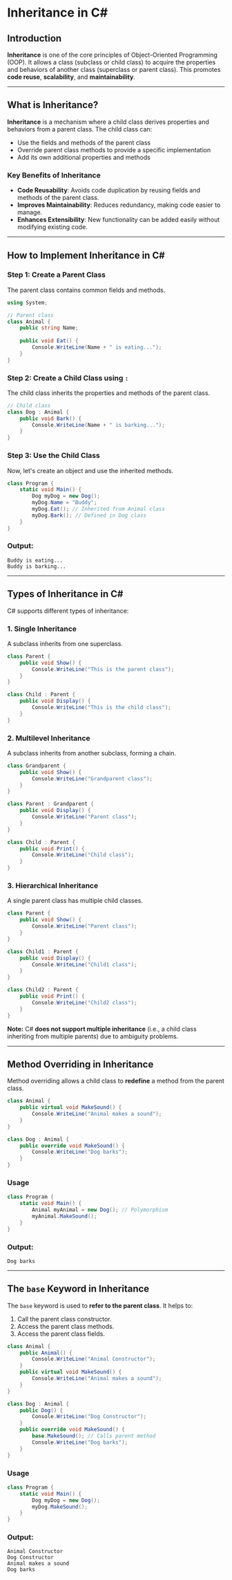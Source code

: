 # Inheritance in C#

## Introduction

**Inheritance** is one of the core principles of Object-Oriented Programming (OOP). It allows a class (subclass or child class) to acquire the properties and behaviors of another class (superclass or parent class). This promotes **code reuse**, **scalability**, and **maintainability**.

---

## **What is Inheritance?**

**Inheritance** is a mechanism where a child class derives properties and behaviors from a parent class. The child class can:
- Use the fields and methods of the parent class
- Override parent class methods to provide a specific implementation
- Add its own additional properties and methods

### **Key Benefits of Inheritance**
- **Code Reusability**: Avoids code duplication by reusing fields and methods of the parent class.
- **Improves Maintainability**: Reduces redundancy, making code easier to manage.
- **Enhances Extensibility**: New functionality can be added easily without modifying existing code.

---

## **How to Implement Inheritance in C#**

### **Step 1: Create a Parent Class**
The parent class contains common fields and methods.

```csharp
using System;

// Parent class
class Animal {
    public string Name;
    
    public void Eat() {
        Console.WriteLine(Name + " is eating...");
    }
}
```

### **Step 2: Create a Child Class using `:`**
The child class inherits the properties and methods of the parent class.

```csharp
// Child class
class Dog : Animal {
    public void Bark() {
        Console.WriteLine(Name + " is barking...");
    }
}
```

### **Step 3: Use the Child Class**
Now, let's create an object and use the inherited methods.

```csharp
class Program {
    static void Main() {
        Dog myDog = new Dog();
        myDog.Name = "Buddy";
        myDog.Eat(); // Inherited from Animal class
        myDog.Bark(); // Defined in Dog class
    }
}
```

### **Output:**
```
Buddy is eating...
Buddy is barking...
```

---

## **Types of Inheritance in C#**

C# supports different types of inheritance:

### **1. Single Inheritance**
A subclass inherits from one superclass.

```csharp
class Parent {
    public void Show() {
        Console.WriteLine("This is the parent class");
    }
}

class Child : Parent {
    public void Display() {
        Console.WriteLine("This is the child class");
    }
}
```

### **2. Multilevel Inheritance**
A subclass inherits from another subclass, forming a chain.

```csharp
class Grandparent {
    public void Show() {
        Console.WriteLine("Grandparent class");
    }
}

class Parent : Grandparent {
    public void Display() {
        Console.WriteLine("Parent class");
    }
}

class Child : Parent {
    public void Print() {
        Console.WriteLine("Child class");
    }
}
```

### **3. Hierarchical Inheritance**
A single parent class has multiple child classes.

```csharp
class Parent {
    public void Show() {
        Console.WriteLine("Parent class");
    }
}

class Child1 : Parent {
    public void Display() {
        Console.WriteLine("Child1 class");
    }
}

class Child2 : Parent {
    public void Print() {
        Console.WriteLine("Child2 class");
    }
}
```

**Note:** C# **does not support multiple inheritance** (i.e., a child class inheriting from multiple parents) due to ambiguity problems.

---

## **Method Overriding in Inheritance**

Method overriding allows a child class to **redefine** a method from the parent class.

```csharp
class Animal {
    public virtual void MakeSound() {
        Console.WriteLine("Animal makes a sound");
    }
}

class Dog : Animal {
    public override void MakeSound() {
        Console.WriteLine("Dog barks");
    }
}
```

### **Usage**
```csharp
class Program {
    static void Main() {
        Animal myAnimal = new Dog(); // Polymorphism
        myAnimal.MakeSound();
    }
}
```

### **Output:**
```
Dog barks
```

---

## **The `base` Keyword in Inheritance**

The `base` keyword is used to **refer to the parent class**. It helps to:
1. Call the parent class constructor.
2. Access the parent class methods.
3. Access the parent class fields.

```csharp
class Animal {
    public Animal() {
        Console.WriteLine("Animal Constructor");
    }
    public virtual void MakeSound() {
        Console.WriteLine("Animal makes a sound");
    }
}

class Dog : Animal {
    public Dog() {
        Console.WriteLine("Dog Constructor");
    }
    public override void MakeSound() {
        base.MakeSound(); // Calls parent method
        Console.WriteLine("Dog barks");
    }
}
```

### **Usage**
```csharp
class Program {
    static void Main() {
        Dog myDog = new Dog();
        myDog.MakeSound();
    }
}
```

### **Output:**
```
Animal Constructor
Dog Constructor
Animal makes a sound
Dog barks
```